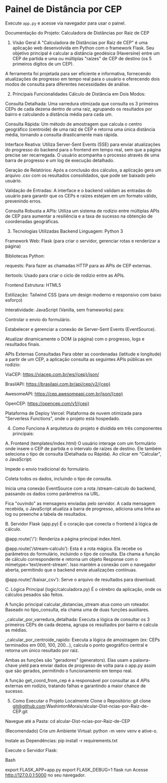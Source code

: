 # Painel de Distância por CEP

Execute `app.py` e acesse via navegador para usar o painel.

Documentação do Projeto: Calculadora de Distâncias por Raiz de CEP
1. Visão Geral
A "Calculadora de Distâncias por Raiz de CEP" é uma aplicação web desenvolvida em Python com o framework Flask. Seu objetivo principal é calcular a distância geodésica (Haversine) entre um CEP de partida e uma ou múltiplas "raízes" de CEP de destino (os 5 primeiros dígitos de um CEP).

A ferramenta foi projetada para ser eficiente e informativa, fornecendo atualizações de progresso em tempo real para o usuário e oferecendo dois modos de consulta para diferentes necessidades de análise.

2. Principais Funcionalidades
Cálculo de Distância em Dois Modos:

Consulta Detalhada: Uma varredura otimizada que consulta os 3 primeiros CEPs de cada dezena dentro de uma raiz, agrupando os resultados por bairro e calculando a distância média para cada um.

Consulta Rápida: Um método de amostragem que calcula o centro geográfico (centroide) de uma raiz de CEP e retorna uma única distância média, tornando a consulta drasticamente mais rápida.

Interface Reativa: Utiliza Server-Sent Events (SSE) para enviar atualizações do progresso do backend para o frontend em tempo real, sem que a página precise ser recarregada. O usuário acompanha o processo através de uma barra de progresso e um log de execução detalhado.

Geração de Relatórios: Após a conclusão dos cálculos, a aplicação gera um arquivo .csv com os resultados consolidados, que pode ser baixado pelo usuário.

Validação de Entradas: A interface e o backend validam as entradas do usuário para garantir que os CEPs e raízes estejam em um formato válido, prevenindo erros.

Consulta Robusta a APIs: Utiliza um sistema de rodízio entre múltiplas APIs de CEP para aumentar a resiliência e a taxa de sucesso na obtenção de coordenadas geográficas.

3. Tecnologias Utilizadas
Backend
Linguagem: Python 3

Framework Web: Flask (para criar o servidor, gerenciar rotas e renderizar a página)

Bibliotecas Python:

requests: Para fazer as chamadas HTTP para as APIs de CEP externas.

itertools: Usado para criar o ciclo de rodízio entre as APIs.

Frontend
Estrutura: HTML5

Estilização: Tailwind CSS (para um design moderno e responsivo com baixo esforço)

Interatividade: JavaScript (Vanilla, sem frameworks) para:

Controlar o envio do formulário.

Estabelecer e gerenciar a conexão de Server-Sent Events (EventSource).

Atualizar dinamicamente o DOM (a página) com o progresso, logs e resultados finais.

APIs Externas Consultadas
Para obter as coordenadas (latitude e longitude) a partir de um CEP, a aplicação consulta as seguintes APIs públicas em rodízio:

ViaCEP: https://viacep.com.br/ws/{cep}/json/

BrasilAPI: https://brasilapi.com.br/api/cep/v2/{cep}

AwesomeAPI: https://cep.awesomeapi.com.br/json/{cep}

OpenCEP: https://opencep.com/v1/{cep}

Plataforma de Deploy
Vercel: Plataforma de nuvem otimizada para "Serverless Functions", onde o projeto está hospedado.

4. Como Funciona
A arquitetura do projeto é dividida em três componentes principais:

A. Frontend (templates/index.html)
O usuário interage com um formulário onde insere o CEP de partida e o intervalo de raízes de destino. Ele também seleciona o tipo de consulta (Detalhada ou Rápida). Ao clicar em "Calcular", o JavaScript:

Impede o envio tradicional do formulário.

Coleta todos os dados, incluindo o tipo de consulta.

Inicia uma conexão EventSource com a rota /stream-calculo do backend, passando os dados como parâmetros na URL.

Fica "ouvindo" as mensagens enviadas pelo servidor. A cada mensagem recebida, o JavaScript atualiza a barra de progresso, adiciona uma linha ao log ou preenche a tabela de resultados.

B. Servidor Flask (app.py)
É o coração que conecta o frontend à lógica de cálculo.

@app.route('/'): Renderiza a página principal index.html.

@app.route('/stream-calculo'): Esta é a rota mágica. Ela recebe os parâmetros do formulário, incluindo o tipo de consulta. Ela chama a função de cálculo correspondente e retorna um objeto Response com o mimetype='text/event-stream'. Isso mantém a conexão com o navegador aberta, permitindo que o backend envie atualizações contínuas.

@app.route('/baixar_csv'): Serve o arquivo de resultados para download.

C. Lógica Principal (logic/calculadora.py)
É o cérebro da aplicação, onde os cálculos pesados são feitos.

A função principal calcular_distancias_stream atua como um roteador. Baseado no tipo_consulta, ela chama uma de duas funções auxiliares.

_calcular_por_varredura_detalhada: Executa a lógica de consultar os 3 primeiros CEPs de cada dezena, agrupa os resultados por bairro e calcula as médias.

_calcular_por_centroide_rapido: Executa a lógica de amostragem (ex: CEPs terminados em 000, 100, 200...), calcula o ponto geográfico central e retorna um único resultado por raiz.

Ambas as funções são "geradores" (generators). Elas usam a palavra-chave yield para enviar dados de progresso de volta para o app.py assim que são gerados, permitindo o funcionamento em tempo real.

A função get_coord_from_cep é a responsável por consultar as 4 APIs externas em rodízio, tratando falhas e garantindo a maior chance de sucesso.

5. Como Executar o Projeto Localmente
Clone o Repositório: git clone git@github.com:WashintonMorais/alcular-Dist-ncias-por-Raiz-de-CEP.git

Navegue até a Pasta: cd alcular-Dist-ncias-por-Raiz-de-CEP

(Recomendado) Crie um Ambiente Virtual: python -m venv venv e ative-o.

Instale as Dependências: pip install -r requirements.txt

Execute o Servidor Flask:

Bash

export FLASK_APP=app.py
export FLASK_DEBUG=1
flask run
Acesse http://127.0.0.1:5000 no seu navegador.